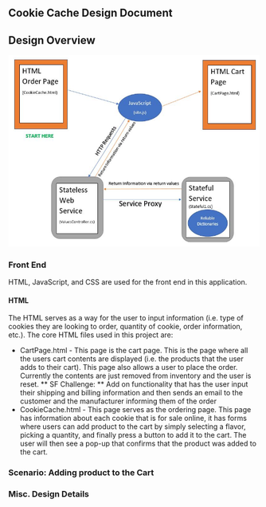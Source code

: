 ## Cookie Cache Design Document

## Design Overview

![alt text](https://github.com/krebcarl/CookieCache/blob/carly1/Design%20Flow%20Diagram.JPG "Log Title Text 2")

### Front End
HTML, JavaScript, and CSS are used for the front end in this application. 

#### HTML
The HTML serves as a way for the user to input information (i.e. type of cookies they are looking to order, quantity of cookie, order information, etc.). The core HTML files used in this project are: 
- CartPage.html - This page is the cart page. This is the page where all the users cart contents are displayed (i.e. the products that the user adds to their cart). This page also allows a user to place the order. Currently the contents are just removed from inventory and the user is reset. ** SF Challenge: ** Add on functionality that has the user input their shipping and billing information and then sends an email to the customer and the manufacturer informing them of the order 
- CookieCache.html - This page serves as the ordering page. This page has information about each cookie that is for sale online, it has forms where users can add product to the cart by simply selecting a flavor, picking a quantity, and finally press a button to add it to the cart. The user will then see a pop-up that confirms that the product was added to the cart. 

### Scenario: Adding product to the Cart 
### Misc. Design Details
